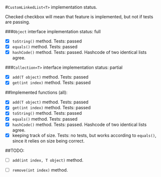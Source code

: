 #`CustomLinkedList<T>` implementation status.

Checked checkbox will mean that feature is implemented, but not if tests are passing. 
 
 ###`Object` interface implementation status: full
 
 - [x] `toString()` method. Tests: passed
 - [x] `equals()` method. Tests: passed
 - [x] `hashCode()` method. Tests: passed. Hashcode of two identical lists agree. 
 
 ###`Collection<T>` interface implementation status: partial
 - [x] `add(T object)` method. Tests: passed
 - [x] `get(int index)` method. Tests: passed 
 
 ##Implemented functions (all):
 - [x] `add(T object)` method. Tests: passed
 - [x] `get(int index)` method. Tests: passed
 - [x] `toString()` method. Tests: passed
 - [x] `equals()` method. Tests: passed
 - [x] `hashCode()` method. Tests: passed. Hashcode of two identical lists agree.
 - [x] keeping track of size. Tests: no tests, but works according to `equals()`, since it relies on size being correct.
 
##TODO:
 - [ ] `add(int index, T object)` method.
 - [ ] `remove(int index)` method. 
 